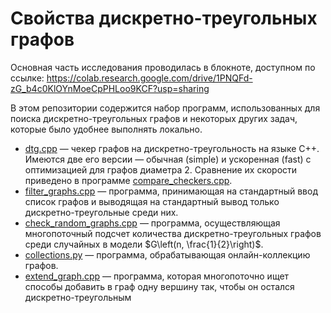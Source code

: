 # Свойства дискретно-треугольных графов

Основная часть исследования проводилась в блокноте, доступном по ссылке: https://colab.research.google.com/drive/1PNQFd-zG_b4c0KlOYnMoeCpPHLoo9KCF?usp=sharing

В этом репозитории содержится набор программ, использованных для поиска дискретно-треугольных графов и некоторых других задач, которые было удобнее выполнять локально.

+ [dtg.cpp](dtg.cpp) &mdash; чекер графов на дискретно-треугольность на языке C++. Имеются две его версии &mdash; обычная (simple) и ускоренная (fast) с оптимизацией для графов диаметра $2$. Сравнение их скорости приведено в программе [compare_checkers.cpp](compare_checkers.cpp). 
+ [filter_graphs.cpp](filter_graphs.cpp) &mdash; программа, принимающая на стандартный ввод список графов и выводящая на стандартный вывод только дискретно-треугольные среди них.
+ [check_random_graphs.cpp](check_random_graphs.cpp) &mdash; программа, осуществляющая многопоточный подсчет количества дискретно-треугольных графов среди случайных в модели $G\left(n, \frac{1}{2}\right)$.
+ [collections.py](collections.py) &mdash; программа, обрабатывающая онлайн-коллекцию графов. 
+ [extend_graph.cpp](extend_graph.cpp) &mdash; программа, которая многопоточно ищет способы добавить в граф одну вершину так, чтобы он остался дискретно-треугольным
